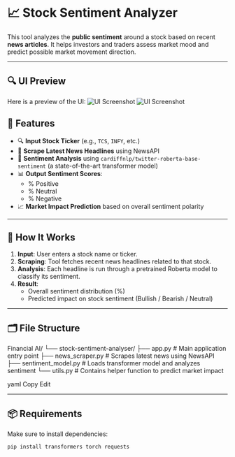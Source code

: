 # 📈 Stock Sentiment Analyzer

This tool analyzes the **public sentiment** around a stock based on recent **news articles**. It helps investors and traders assess market mood and predict possible market movement direction.

---
## 🔍 UI Preview

Here is a preview of the UI:
![UI Screenshot](assets/1.jpeg)
![UI Screenshot](assets/2.jpeg)
## 🚀 Features

- 🔍 **Input Stock Ticker** (e.g., `TCS`, `INFY`, etc.)
- 📰 **Scrape Latest News Headlines** using NewsAPI
- 🤖 **Sentiment Analysis** using `cardiffnlp/twitter-roberta-base-sentiment` (a state-of-the-art transformer model)
- 📊 **Output Sentiment Scores**:
  - % Positive
  - % Neutral
  - % Negative
- 📈 **Market Impact Prediction** based on overall sentiment polarity

---

## 🧠 How It Works

1. **Input**: User enters a stock name or ticker.
2. **Scraping**: Tool fetches recent news headlines related to that stock.
3. **Analysis**: Each headline is run through a pretrained Roberta model to classify its sentiment.
4. **Result**:
   - Overall sentiment distribution (%)
   - Predicted impact on stock sentiment (Bullish / Bearish / Neutral)

---

## 🗂️ File Structure

Financial AI/
└── stock-sentiment-analyser/
├── app.py # Main application entry point
├── news_scraper.py # Scrapes latest news using NewsAPI
├── sentiment_model.py # Loads transformer model and analyzes sentiment
└── utils.py # Contains helper function to predict market impact

yaml
Copy
Edit

---

## 📦 Requirements

Make sure to install dependencies:

```bash
pip install transformers torch requests